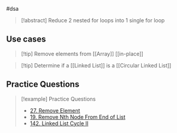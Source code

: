 #dsa 
>[!abstract] Reduce 2 nested for loops into 1 single for loop

## Use cases
>[!tip] Remove elements from [[Array]] [[in-place]]

>[!tip] Determine if a [[Linked List]] is a [[Circular Linked List]]

## Practice Questions
>[!example] Practice Questions
>- [27. Remove Element](https://leetcode.cn/problems/remove-element/)
>- [19. Remove Nth Node From End of List](https://leetcode.cn/problems/remove-nth-node-from-end-of-list/)
>- [142. Linked List Cycle II](https://leetcode.cn/problems/linked-list-cycle-ii/)